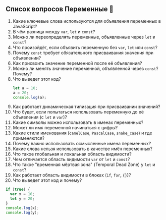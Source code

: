 ## Список вопросов **Переменные** 🚀

1. Какие ключевые слова используются для объявления переменных в JavaScript?
2. В чём разница между `var`, `let` и `const`?
3. Можно ли переопределять переменные, объявленные через `let` и `const`?
4. Что произойдёт, если объявить переменную без `var`, `let` или `const`?
5. Почему `const` требует обязательного присваивания значения при объявлении?
6. Как присвоить значение переменной после её объявления?
7. Можно ли менять значение переменной, объявленной через `const`? Почему?
8. Что выведет этот код?
   ```javascript
   let a = 10;
   a = 20;
   console.log(a);
   ```
9. Как работает динамическая типизация при присваивании значений?
10. Что будет, если попытаться использовать переменную до её объявления (с `let` и `var`)?
11. Какие символы можно использовать в именах переменных?
12. Может ли имя переменной начинаться с цифры?
13. Какие стили именования (`camelCase`, `PascalCase`, `snake_case`) и где применяются?
14. Почему важно использовать осмысленные имена переменных?
15. Какие слова нельзя использовать в качестве имён переменных?
16. Что такое глобальная и локальная область видимости?
17. Чем отличается область видимости `var` от `let` и `const`?
18. Что такое "временная мёртвая зона" (Temporal Dead Zone) у `let` и `const`?
19. Как работает область видимости в блоках (`if`, `for`, `{}`)?
20. Что выведет этот код и почему?

```javascript
if (true) {
  var x = 10;
  let y = 20;
}
console.log(x);
console.log(y);
```
